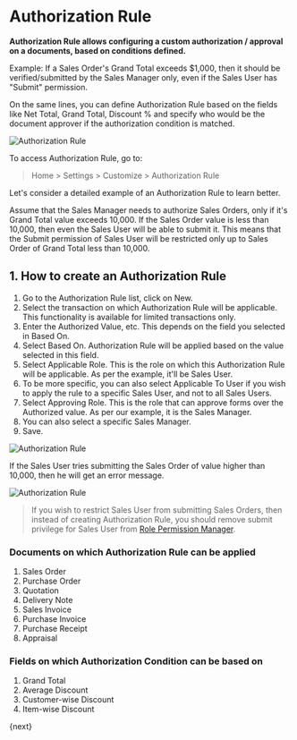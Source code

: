 <!-- add-breadcrumbs -->
# Authorization Rule

**Authorization Rule allows configuring a custom authorization / approval on a documents, based on conditions defined.**

Example: If a Sales Order's Grand Total exceeds $1,000, then it should be verified/submitted by the Sales Manager only, even if the Sales User has "Submit" permission.

On the same lines, you can define Authorization Rule based on the fields like Net Total, Grand Total, Discount % and specify who would be the document approver if the authorization condition is matched.

<img class="screenshot" alt="Authorization Rule" src="{{docs_base_url}}/assets/img/customize/customize-authorization-rule-1.png">


To access Authorization Rule, go to:

> Home > Settings > Customize > Authorization Rule

Let's consider a detailed example of an Authorization Rule to learn better.

Assume that the Sales Manager needs to authorize Sales Orders, only if it's Grand Total value exceeds 10,000. If the Sales Order value is less than 10,000, then even the Sales User will be able to submit it. This means that the Submit permission of Sales User will be restricted only up to Sales Order of Grand Total less than 10,000.

## 1. How to create an Authorization Rule

1. Go to the Authorization Rule list, click on New.
1. Select the transaction on which Authorization Rule will be applicable. This functionality is available for limited transactions only.
1. Enter the Authorized Value, etc. This depends on the field you selected in Based On.
1. Select Based On. Authorization Rule will be applied based on the value selected in this field.
1. Select Applicable Role. This is the role on which this Authorization Rule will be applicable. As per the example, it'll be Sales User.
1. To be more specific, you can also select Applicable To User if you wish to apply the rule to a specific Sales User, and not to all Sales Users. 
1. Select Approving Role. This is the role that can approve forms over the Authorized value. As per our example, it is the Sales Manager.
1. You can also select a specific Sales Manager.
1. Save.

<img class="screenshot" alt="Authorization Rule" src="{{docs_base_url}}/assets/img/customize/auth-rule.png">

If the Sales User tries submitting the Sales Order of value higher than 10,000, then he will get an error message.

<img class="screenshot" alt="Authorization Rule" src="{{docs_base_url}}/assets/img/customize/customize-authorization-rule-2.png">

> If you wish to restrict Sales User from submitting Sales Orders, then instead of creating Authorization Rule, you should remove submit privilege for Sales User from [Role Permission Manager](/docs/user/manual/en/setting-up/users-and-permissions/role-based-permissions).

### Documents on which Authorization Rule can be applied

1. Sales Order
1. Purchase Order
1. Quotation
1. Delivery Note
1. Sales Invoice
1. Purchase Invoice
1. Purchase Receipt
1. Appraisal

### Fields on which Authorization Condition can be based on

1. Grand Total
1. Average Discount
1. Customer-wise Discount
1. Item-wise Discount



{next}
